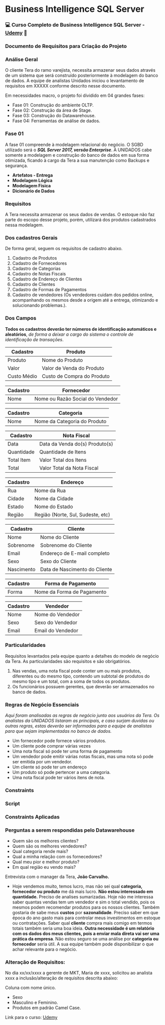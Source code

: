 # Business Intelligence SQL Server
### 💻 Curso Completo de Business Intelligence SQL Server - [Udemy](https://www.udemy.com/course/curso-completo-business-intelligence/) 🚀

### Documento de Requisitos para Criação do Projeto
  
  
### Análise Geral
 
O cliente Tera do ramo varejista, necessita armazenar seus dados através de um sistema que será construído posteriormente à modelagem do banco de dados.
A equipe de analistas Unidados iniciou o levantamento de requisitos em XXXXX conforme descrito nesse documento.

Em necessidades macro, o projeto foi dividido em 04 grandes fases:

- Fase 01: Construção do ambiente OLTP.
- Fase 02: Construção da área de Stage.
- Fase 03: Construção do Datawarehouse.
- Fase 04: Ferramentas de análise de dados.

### Fase 01

A fase 01 compreende à modelagem relacional do negócio. O SGBD utilizado será o ***SQL Server 2017, versão Enterprise***. À UNIDADOS cabe somente a modelagem e construção do banco de dados em sua forma otimizada, ficando à cargo da Tera a sua manutenção como Backups e segurança.

- **Artefatos - Entrega**
- **Modelagem Lógica**
- **Modelagem Física**
- **Dicionário de Dados**

### Requisitos

A Tera necessita armazenar os seus dados de vendas. O estoque não faz parte do escopo desse projeto, porém, utilizará dos produtos cadastrados nessa modelagem.

### Dos cadastros Gerais

De forma geral, seguem os requisitos de cadastro abaixo.

01. Cadastro de Produtos
02. Cadastro de Fornecedores
03. Cadastro de Categorias
04. Cadastro de Notas Fiscais
05. Cadastro de Endereço de Clientes
06. Cadastro de Clientes
07. Cadastro de Formas de Pagamentos
08. Cadastro de vendedores (Os vendedores cuidam dos pedidos online, acompanhando os mesmos desde a origem até a entrega, otimizando e solucionando problemas.).

### Dos Campos

**Todos os cadastros deverão ter números de identificação automáticos e aleatórios**, *de forma a deixar a cargo do sistema o controle de identificação de transações*.

| Cadastro    | Produto                    |
|-------------|----------------------------|
| Produto     | Nome do Produto            |
| Valor       | Valor de Venda do Produto  |
| Custo Médio | Custo de Compra do Produto |


| Cadastro | Fornecedor                       |
|----------|----------------------------------|
| Nome     | Nome ou Razão Social do Vendedor |


| Cadastro | Categoria                    |
|----------|------------------------------|
| Nome     | Nome da Categoria do Produto |


| Cadastro   | Nota Fiscal                    |
|------------|--------------------------------|
| Data       | Data da Venda do(s) Produto(s) |
| Quantidade | Quantidade de Itens            |
| Total Item | Valor Total dos Itens          |
| Total      | Valor Total da Nota Fiscal     |


| Cadastro | Endereço                          |
|----------|-----------------------------------|
| Rua      | Nome da Rua                       |
| Cidade   | Nome da Cidade                    |
| Estado   | Nome do Estado                    |
| Região   | Região (Norte, Sul, Sudeste, etc) |


|Cadastro    | Cliente                       |
|------------|-------------------------------|
| Nome       | Nome do Cliente               |
| Sobrenome	 | Sobrenome do Cliente          |
| Email	     | Endereço de E-mail completo   |
| Sexo       | Sexo do Cliente               |
| Nascimento | Data de Nascimento do Cliente |



| Cadastro | Forma de Pagamento         |
|----------|----------------------------|
| Forma	   | Nome da Forma de Pagamento |


| Cadastro | Vendedor          |
|----------|-------------------|
| Nome	   | Nome do Vendedor  |
| Sexo	   | Sexo do Vendedor  |
| Email	   | Email do Vendedor |


### Particularidades

Requisitos levantados pela equipe quanto a detalhes do modelo de negócio da Tera. As particularidades são requisitos e são obrigatórios.

01. Nas vendas, uma nota fiscal pode conter um ou mais produtos, diferentes ou do mesmo tipo, contendo um subtotal de produtos do mesmo tipo e um total, com a soma de todos os produtos.
02. Os funcionários possuem gerentes, que deverão ser armazenados no banco de dados.


### Regras de Negócio Essenciais

*Aqui foram analisadas as regras de negócio junto aos usuários da Tera. Os analistas da UNIDADOS listaram as principais, e caso surjam duvidas ou outras regras, estas deverão ser informadas para a equipe de analistas para que sejam implementadas no banco de dados.*

-	Um fornecedor pode fornece vários produtos.
-	Um cliente pode comprar várias vezes
-	Uma nota fiscal só pode ter uma forma de pagamento
-	Um vendedor pode emitir várias notas fiscais, mas uma nota só pode ser emitida por um vendedor.
-	Um cliente só pode ter um endereço
-	Um produto só pode pertencer a uma categoria.
-	Uma nota fiscal pode ter vários itens de nota.

### Constraints

### Script

### Constraints Aplicadas

### Perguntas a serem respondidas pelo Datawarehouse

-	Quem são os melhores clientes?
-	Quem são os melhores vendedores?
-	Qual categoria rende mais?
-	Qual a minha relação com os fornecedores?
-	Qual meu pior e melhor produto?
-	Em qual região eu vendo mais?

Entrevista com o manager da Tera, **João Carvalho.**

- Hoje vendemos muito, temos lucro, mas não sei qual **categoria, fornecedor ou produto** me dá mais lucro. **Não estou interessado em quantidade.** Preciso de analises sumarizadas. Hoje não me interessa saber quantas vendas tem um vendedor e sim o total vendido, pois os mesmos podem recomendar produtos para os nossos clientes. Também gostaria de sabe meus **custos** por **sazonalidade**. Preciso saber em que época do ano gasto mais para controlar meus investimentos em estoque ou contratações. Saber qual **cliente** compra mais comigo em termos totais também seria uma boa ideia. **Outra necessidade é um relatório com os dados dos meus clientes, pois a enviar mala direta vai ser uma prática da empresa**. Não estou seguro se uma análise por **categoria ou fornecedor** seria útil. A sua equipe também pode disponibilizar o que achar relevante para o negócio.

### Alteração de Requisitos:

No dia xx/xx/xxxx a gerente de MKT, Maria de xxxx, solicitou ao analista xxxx a inclusão/alteração de requisitos descrita abaixo:

Coluna com nome único.
- Sexo 
- Masculino e Feminino.
- Produtos em padrão Camel Case.

Link para o curso: [Udemy](https://www.udemy.com/course/curso-completo-business-intelligence/)
